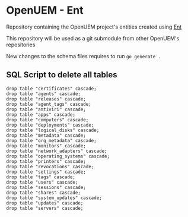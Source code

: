 # OpenUEM - Ent

Repository containing the OpenUEM project's entities created using [Ent](https://entgo.io/)

This repository will be used as a git submodule from other OpenUEM's repositories

New changes to the schema files requires to run `go generate .`

## SQL Script to delete all tables

```
drop table "certificates" cascade;
drop table "agents" cascade;
drop table "releases" cascade;
drop table "agent_tags" cascade;
drop table "antiviri" cascade;
drop table "apps" cascade;
drop table "computers" cascade;
drop table "deployments" cascade;
drop table "logical_disks" cascade;
drop table "metadata" cascade;
drop table "org_metadata" cascade;
drop table "monitors" cascade;
drop table "network_adapters" cascade;
drop table "operating_systems" cascade;
drop table "printers" cascade;
drop table "revocations" cascade;
drop table "settings" cascade;
drop table "tags" cascade;
drop table "users" cascade;
drop table "sessions" cascade;
drop table "shares" cascade;
drop table "system_updates" cascade;
drop table "updates" cascade;
drop table "servers" cascade;
```
